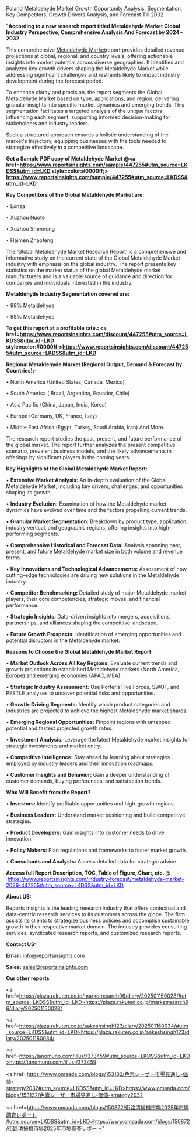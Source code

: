 Poland Metaldehyde Market Growth Opportunity Analysis, Segmentation, Key Competitors, Growth Drivers Analysis, and Forecast Till 2032

"<strong>According to a new research report titled Metaldehyde Market Global Industry Perspective, Comprehensive Analysis And Forecast by 2024 – 2032</strong>

This comprehensive <a href=https://www.reportsinsights.com/sample/447255>Metaldehyde Market</a>report provides detailed revenue projections at global, regional, and country levels, offering actionable insights into market potential across diverse geographies. It identifies and analyzes key growth drivers shaping the Metaldehyde Market while addressing significant challenges and restraints likely to impact industry development during the forecast period.

To enhance clarity and precision, the report segments the Global Metaldehyde Market based on type, applications, and region, delivering granular insights into specific market dynamics and emerging trends. This segmentation facilitates a targeted analysis of the unique factors influencing each segment, supporting informed decision-making for stakeholders and industry leaders.

Such a structured approach ensures a holistic understanding of the market's trajectory, equipping businesses with the tools needed to strategize effectively in a competitive landscape.

<strong>Get a Sample PDF copy of Metaldehyde Market </strong><strong>@<a href=https://www.reportsinsights.com/sample/447255#utm_source=LKDSS&utm_id=LKD style=color:#0000ff;> https://www.reportsinsights.com/sample/447255#utm_source=LKDSS&utm_id=LKD</a></strong></font>

<strong>Key Competitors of the Global Metaldehyde Market are:</strong>

‣ Lonza

‣ Xuzhou Nuote

‣ Xuzhou Shennong

‣ Haimen Zhaofeng

The ‘Global Metaldehyde Market Research Report’ is a comprehensive and informative study on the current state of the Global Metaldehyde Market industry with emphasis on the global industry. The report presents key statistics on the market status of the global Metaldehyde market manufacturers and is a valuable source of guidance and direction for companies and individuals interested in the industry.

<strong>Metaldehyde Industry Segmentation covered are:</strong>

‣ 99% Metaldehyde

‣ 98% Metaldehyde

<strong>To get this report at a profitable rate.: <a href=https://www.reportsinsights.com/discount/447255#utm_source=LKDSS&utm_id=LKD style=color:#0000ff;>https://www.reportsinsights.com/discount/447255#utm_source=LKDSS&utm_id=LKD</a></strong></font>

<strong>Regional Metaldehyde Market (Regional Output, Demand &amp; Forecast by Countries):-</strong>

• North America (United States, Canada, Mexico)

• South America ( Brazil, Argentina, Ecuador, Chile)

• Asia Pacific (China, Japan, India, Korea)

• Europe (Germany, UK, France, Italy)

• Middle East Africa (Egypt, Turkey, Saudi Arabia, Iran) And More.

The research report studies the past, present, and future performance of the global market. The report further analyzes the present competitive scenario, prevalent business models, and the likely advancements in offerings by significant players in the coming years.

<strong>Key Highlights of the Global Metaldehyde Market Report:</strong>

• <strong>Extensive Market Analysis:</strong> An in-depth evaluation of the Global Metaldehyde Market, including key drivers, challenges, and opportunities shaping its growth.

• <strong>Industry Evolution:</strong> Examination of how the Metaldehyde market dynamics have evolved over time and the factors propelling current trends.

• <strong>Granular Market Segmentation:</strong> Breakdown by product type, application, industry vertical, and geographic regions, offering insights into high-performing segments.

• <strong>Comprehensive Historical and Forecast Data:</strong> Analysis spanning past, present, and future Metaldehyde market size in both volume and revenue terms.

• <strong>Key Innovations and Technological Advancements:</strong> Assessment of how cutting-edge technologies are driving new solutions in the Metaldehyde industry.

• <strong>Competitor Benchmarking:</strong> Detailed study of major Metaldehyde market players, their core competencies, strategic moves, and financial performance.

• <strong>Strategic Insights:</strong> Data-driven insights into mergers, acquisitions, partnerships, and alliances shaping the competitive landscape.

• <strong>Future Growth Prospects:</strong> Identification of emerging opportunities and potential disruptors in the Metaldehyde market.

<strong>Reasons to Choose the Global Metaldehyde Market Report:</strong>

• <strong>Market Outlook Across All Key Regions:</strong> Evaluate current trends and growth projections in established Metaldehyde markets (North America, Europe) and emerging economies (APAC, MEA).

• <strong>Strategic Industry Assessment:</strong> Use Porter’s Five Forces, SWOT, and PESTLE analyses to uncover potential risks and opportunities.

• <strong>Growth-Driving Segments:</strong> Identify which product categories and industries are projected to achieve the highest Metaldehyde market shares.

• <strong>Emerging Regional Opportunities:</strong> Pinpoint regions with untapped potential and fastest projected growth rates.

• <strong>Investment Analysis:</strong> Leverage the latest Metaldehyde market insights for strategic investments and market entry.

• <strong>Competitive Intelligence:</strong> Stay ahead by learning about strategies employed by industry leaders and their innovation roadmaps.

• <strong>Customer Insights and Behavior:</strong> Gain a deeper understanding of customer demands, buying preferences, and satisfaction trends.

<strong>Who Will Benefit from the Report?</strong>

• <strong>Investors:</strong> Identify profitable opportunities and high-growth regions.

• <strong>Business Leaders:</strong> Understand market positioning and build competitive strategies.

• <strong>Product Developers:</strong> Gain insights into customer needs to drive innovation.

• <strong>Policy Makers:</strong> Plan regulations and frameworks to foster market growth.

• <strong>Consultants and Analysts:</strong> Access detailed data for strategic advice.
</ul>
<strong>Access full Report Description, TOC, Table of Figure, Chart, etc. </strong>@  <a href=https://www.reportsinsights.com/industry-forecast/metaldehyde-market-2026-447255#utm_source=LKDSS&utm_id=LKD style=color:#0000ff;>https://www.reportsinsights.com/industry-forecast/metaldehyde-market-2026-447255#utm_source=LKDSS&utm_id=LKD</a></font>

<strong><strong>About US</strong>:</strong>

Reports Insights is the leading research industry that offers contextual and data-centric research services to its customers across the globe. The firm assists its clients to strategize business policies and accomplish sustainable growth in their respective market domain. The industry provides consulting services, syndicated research reports, and customized research reports.

<strong>Contact US:</strong>

<p class=""""><b>Email:</b> <a href=mailto:info@reportsinsights.com>info@reportsinsights.com</a></p>
<p class=""""><b>Sales:</b> <a href=mailto:sales@reportsinsights.com>sales@reportsinsights.com</a></p>

<strong>Our other reports</strong>

<a href=https://plaza.rakuten.co.jp/marketresarch96/diary/202501150028/#utm_source=LKDSS&utm_id=LKD>https://plaza.rakuten.co.jp/marketresarch96/diary/202501150028/</a>

<a href=https://plaza.rakuten.co.jp/aakeshsingh123/diary/202501160034/#utm_source=LKDSS&utm_id=LKD>https://plaza.rakuten.co.jp/aakeshsingh123/diary/202501160034/</a>

<a href=https://tanomuno.com/illust/373459#utm_source=LKDSS&utm_id=LKD>https://tanomuno.com/illust/373459</a>

<a href=https://www.omaada.com/blogs/153132/色素レーザー市場見通し-価値-strategy2032#utm_source=LKDSS&utm_id=LKD>https://www.omaada.com/blogs/153132/色素レーザー市場見通し-価値-strategy2032</a>

<a href=https://www.omaada.com/blogs/150872/街路清掃機市場2025年市場調査レポート#utm_source=LKDSS&utm_id=LKD>https://www.omaada.com/blogs/150872/街路清掃機市場2025年市場調査レポート</a>"

